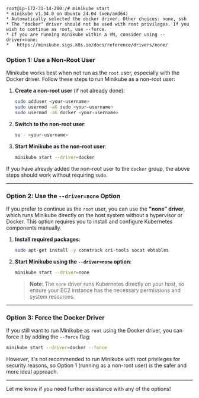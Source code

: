 ```Error
root@ip-172-31-14-200:/# minikube start
* minikube v1.34.0 on Ubuntu 24.04 (xen/amd64)
* Automatically selected the docker driver. Other choices: none, ssh
* The "docker" driver should not be used with root privileges. If you wish to continue as root, use --force.
* If you are running minikube within a VM, consider using --driver=none:
*   https://minikube.sigs.k8s.io/docs/reference/drivers/none/
```

### Option 1: Use a Non-Root User

Minikube works best when not run as the `root` user, especially with the Docker driver. Follow these steps to run Minikube as a non-root user:

1. **Create a non-root user** (if not already done):
   ```bash
   sudo adduser <your-username>
   sudo usermod -aG sudo <your-username>
   sudo usermod -aG docker <your-username>
   ```

2. **Switch to the non-root user**:
   ```bash
   su - <your-username>
   ```

3. **Start Minikube as the non-root user**:
   ```bash
   minikube start --driver=docker
   ```

If you have already added the non-root user to the `docker` group, the above steps should work without requiring `sudo`.

---

### Option 2: Use the `--driver=none` Option

If you prefer to continue as the `root` user, you can use the **"none" driver**, which runs Minikube directly on the host system without a hypervisor or Docker. This option requires you to install and configure Kubernetes components manually.

1. **Install required packages**:
   ```bash
   sudo apt-get install -y conntrack cri-tools socat ebtables
   ```

2. **Start Minikube using the `--driver=none` option**:
   ```bash
   minikube start --driver=none
   ```

   > **Note**: The `none` driver runs Kubernetes directly on your host, so ensure your EC2 instance has the necessary permissions and system resources.

---

### Option 3: Force the Docker Driver

If you still want to run Minikube as `root` using the Docker driver, you can force it by adding the `--force` flag:

```bash
minikube start --driver=docker --force
```

However, it's not recommended to run Minikube with root privileges for security reasons, so Option 1 (running as a non-root user) is the safer and more ideal approach.

---

Let me know if you need further assistance with any of the options!
